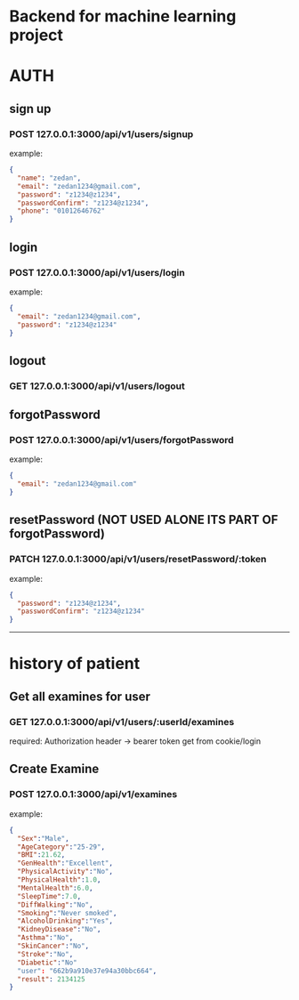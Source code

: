 # Backend for machine learning project

# AUTH

## sign up

### POST 127.0.0.1:3000/api/v1/users/signup

example:

```json
{
  "name": "zedan",
  "email": "zedan1234@gmail.com",
  "password": "z1234@z1234",
  "passwordConfirm": "z1234@z1234",
  "phone": "01012646762"
}
```

## login

### POST 127.0.0.1:3000/api/v1/users/login

example:

```json
{
  "email": "zedan1234@gmail.com",
  "password": "z1234@z1234"
}
```

## logout

### GET 127.0.0.1:3000/api/v1/users/logout

## forgotPassword

### POST 127.0.0.1:3000/api/v1/users/forgotPassword

example:

```json
{
  "email": "zedan1234@gmail.com"
}
```

## resetPassword (NOT USED ALONE ITS PART OF forgotPassword)

### PATCH 127.0.0.1:3000/api/v1/users/resetPassword/:token

example:

```json
{
  "password": "z1234@z1234",
  "passwordConfirm": "z1234@z1234"
}
```

<hr>

# history of patient

## Get all examines for user

### GET 127.0.0.1:3000/api/v1/users/:userId/examines

required: Authorization header -> bearer token get from cookie/login

## Create Examine

### POST 127.0.0.1:3000/api/v1/examines

example:

```json
{
  "Sex":"Male",
  "AgeCategory":"25-29", 
  "BMI":21.62, 
  "GenHealth":"Excellent",
  "PhysicalActivity":"No",
  "PhysicalHealth":1.0,
  "MentalHealth":6.0,
  "SleepTime":7.0,
  "DiffWalking":"No",
  "Smoking":"Never smoked",
  "AlcoholDrinking":"Yes",
  "KidneyDisease":"No",
  "Asthma":"No",
  "SkinCancer":"No",
  "Stroke":"No",
  "Diabetic":"No"
  "user": "662b9a910e37e94a30bbc664",
  "result": 2134125
}
```
